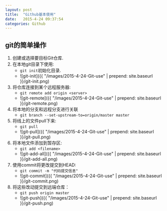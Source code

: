 ```yaml
---
layout: post
title:  "Github基本使用"
date:   2015-4-24 09:37:54
categories: Github
---
```

## git的简单操作 
1. 创建或选择要目标Git仓库.
2. 在本地git目录下使用: 
    - `git init`初始化目录.
    - ![git-init]({{ "/images/2015-4-24-Git-use" | prepend: site.baseurl }}/git-init.png)
3. 将仓库连接到某个远程服务器: 
    - `git remote add origin <server>`
    - ![git-remote]({{ "/images/2015-4-24-Git-use" | prepend: site.baseurl }}/git-remote.png)
4. 将本地的分支和远程分支进行关联
    - `git branch --set-upstream-to=origin/master master`
5. 将线上的文件pull下来:
    - `git pull`
    - ![git-pull]({{ "/images/2015-4-24-Git-use" | prepend: site.baseurl }}/git-pull.png)
6. 将本地文件添加到暂存区: 
    - `git add <filename>`
    - ![git-add-all]({{ "/images/2015-4-24-Git-use" | prepend: site.baseurl }}/git-add-all.png)
7. 使用commit将更改提交到HEAD: 
    - `git commit -m "代码提交信息"`
    - ![git-commit]({{ "/images/2015-4-24-Git-use" | prepend: site.baseurl }}/git-commit.png)
8. 将这些改动提交到远端仓库：
    - `git push origin master` 
    - ![git-push]({{ "/images/2015-4-24-Git-use" | prepend: site.baseurl }}/git-push.png)


